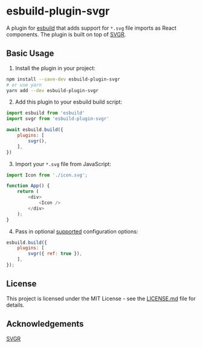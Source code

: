# esbuild-plugin-svgr

A plugin for [esbuild](https://github.com/evanw/esbuild) that adds support for `*.svg` file imports as React components. The plugin is built on top of [SVGR](https://github.com/gregberge/svgr).

## Basic Usage

1. Install the plugin in your project:

```bash
npm install --save-dev esbuild-plugin-svgr
# or use yarn
yarn add --dev esbuild-plugin-svgr
```

2. Add this plugin to your esbuild build script:

```js
import esbuild from 'esbuild'
import svgr from 'esbuild-plugin-svgr'

await esbuild.build({
    plugins: [
        svgr(),
    ],
})
```

3. Import your `*.svg` file from JavaScript:

```js
import Icon from './icon.svg';

function App() {
    return (
        <div>
            <Icon />
        </div>
    );
}
```

4. Pass in optional [supported](https://react-svgr.com/docs/options/) configuration options:

```js
esbuild.build({
    plugins: [
        svgr({ ref: true }),
    ],
});
```

## License

This project is licensed under the MIT License - see the [LICENSE.md](https://github.com/kazijawad/esbuild-plugin-svgr/blob/main/LICENSE.md) file for details.

## Acknowledgements

[SVGR](https://github.com/gregberge/svgr)
